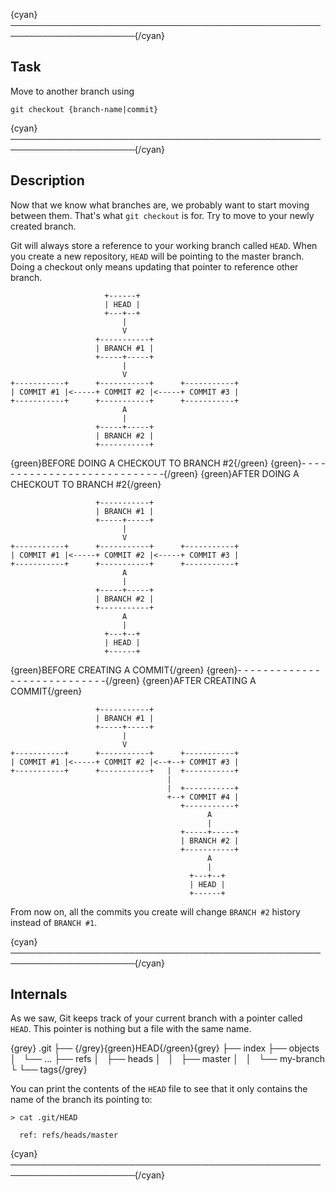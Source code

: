 {cyan}──────────────────────────────────────────────────────────────────────{/cyan}

## Task

Move to another branch using
```
git checkout {branch-name|commit}
```

{cyan}──────────────────────────────────────────────────────────────────────{/cyan}

## Description

Now that we know what branches are, we probably want to start moving between them. That's what `git checkout` is for. Try to move to your newly created branch.

Git will always store a reference to your working branch called `HEAD`. When you create a new repository, `HEAD` will be pointing to the master branch. Doing a checkout only means updating that pointer to reference other branch.

```
                     +------+
                     | HEAD |
                     +---+--+
                         |
                         V
                   +-----------+
                   | BRANCH #1 |
                   +-----+-----+
                         |
                         V
+-----------+      +-----------+      +-----------+
| COMMIT #1 |<-----+ COMMIT #2 |<-----+ COMMIT #3 |
+-----------+      +-----------+      +-----------+
                         A
                         |
                   +-----+-----+
                   | BRANCH #2 |
                   +-----------+
```
{green}BEFORE DOING A CHECKOUT TO BRANCH #2{/green}
{green}- - - - - - - - - - - - - - - - - - - - - - - - - - - -{/green}
{green}AFTER DOING A CHECKOUT TO BRANCH #2{/green}
```
                   +-----------+
                   | BRANCH #1 |
                   +-----+-----+
                         |
                         V
+-----------+      +-----------+      +-----------+
| COMMIT #1 |<-----+ COMMIT #2 |<-----+ COMMIT #3 |
+-----------+      +-----------+      +-----------+
                         A
                         |
                   +-----+-----+
                   | BRANCH #2 |
                   +-----------+
                         A
                         |
                     +---+--+
                     | HEAD |
                     +------+
```
{green}BEFORE CREATING A COMMIT{/green}
{green}- - - - - - - - - - - - - - - - - - - - - - - - - - - -{/green}
{green}AFTER CREATING A COMMIT{/green}
```
                   +-----------+
                   | BRANCH #1 |
                   +-----+-----+
                         |
                         V
+-----------+      +-----------+      +-----------+
| COMMIT #1 |<-----+ COMMIT #2 |<--+--+ COMMIT #3 |
+-----------+      +-----------+   |  +-----------+
                                   |        
                                   |  +-----------+
                                   +--+ COMMIT #4 |
                                      +-----------+
                                            A
                                            |
                                      +-----+-----+
                                      | BRANCH #2 |
                                      +-----------+
                                            A
                                            |
                                        +---+--+
                                        | HEAD |
                                        +------+
```

From now on, all the commits you create will change `BRANCH #2` history instead of `BRANCH #1`.

{cyan}──────────────────────────────────────────────────────────────────────{/cyan}

## Internals

As we saw, Git keeps track of your current branch with a pointer called `HEAD`. This pointer is nothing but a file with the same name.

{grey}
.git
├── {/grey}{green}HEAD{/green}{grey}
├── index
├── objects
│   └── …
├── refs
│   ├── heads
│   │   ├── master
│   │   └── my-branch
└   └── tags{/grey}

You can print the contents of the `HEAD` file to see that it only contains the name of the branch its pointing to:

```
> cat .git/HEAD

  ref: refs/heads/master
```

{cyan}──────────────────────────────────────────────────────────────────────{/cyan}
